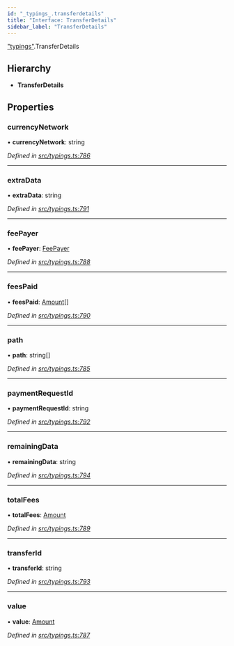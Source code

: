 ```yaml
---
id: "_typings_.transferdetails"
title: "Interface: TransferDetails"
sidebar_label: "TransferDetails"
---
```


["typings"](../modules/_typings_.md).TransferDetails

## Hierarchy

* **TransferDetails**

## Properties

### currencyNetwork

•  **currencyNetwork**: string

*Defined in [src/typings.ts:786](https://github.com/trustlines-protocol/clientlib/blob/f60ef2b/src/typings.ts#L786)*

___

### extraData

•  **extraData**: string

*Defined in [src/typings.ts:791](https://github.com/trustlines-protocol/clientlib/blob/f60ef2b/src/typings.ts#L791)*

___

### feePayer

•  **feePayer**: [FeePayer](../enums/_typings_.feepayer.md)

*Defined in [src/typings.ts:788](https://github.com/trustlines-protocol/clientlib/blob/f60ef2b/src/typings.ts#L788)*

___

### feesPaid

•  **feesPaid**: [Amount](_typings_.amount.md)[]

*Defined in [src/typings.ts:790](https://github.com/trustlines-protocol/clientlib/blob/f60ef2b/src/typings.ts#L790)*

___

### path

•  **path**: string[]

*Defined in [src/typings.ts:785](https://github.com/trustlines-protocol/clientlib/blob/f60ef2b/src/typings.ts#L785)*

___

### paymentRequestId

•  **paymentRequestId**: string

*Defined in [src/typings.ts:792](https://github.com/trustlines-protocol/clientlib/blob/f60ef2b/src/typings.ts#L792)*

___

### remainingData

•  **remainingData**: string

*Defined in [src/typings.ts:794](https://github.com/trustlines-protocol/clientlib/blob/f60ef2b/src/typings.ts#L794)*

___

### totalFees

•  **totalFees**: [Amount](_typings_.amount.md)

*Defined in [src/typings.ts:789](https://github.com/trustlines-protocol/clientlib/blob/f60ef2b/src/typings.ts#L789)*

___

### transferId

•  **transferId**: string

*Defined in [src/typings.ts:793](https://github.com/trustlines-protocol/clientlib/blob/f60ef2b/src/typings.ts#L793)*

___

### value

•  **value**: [Amount](_typings_.amount.md)

*Defined in [src/typings.ts:787](https://github.com/trustlines-protocol/clientlib/blob/f60ef2b/src/typings.ts#L787)*
